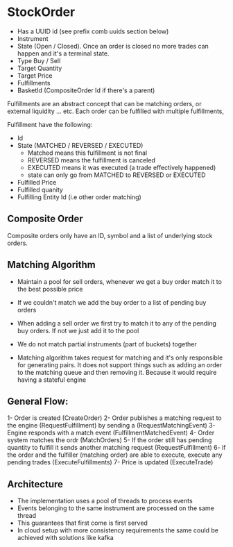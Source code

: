 

# StockOrder
* Has a UUID id (see prefix comb uuids section below)
* Instrument
* State (Open / Closed). Once an order is closed no more trades can happen and it's a terminal state.
* Type Buy / Sell
* Target Quantity
* Target Price
* Fulfillments
* BasketId (CompositeOrder Id if there's a parent)


Fulfillments are an abstract concept that can be matching orders, or external liquidity ... etc. Each order can be fulfilled with multiple fulfillments,

Fulfillment have the following:
* Id
* State (MATCHED / REVERSED / EXECUTED)
    * Matched means this fulfillment is not final
    * REVERSED means the fulfillment is canceled
    * EXECUTED means it was executed (a trade effectively happened)
    * state can only go from MATCHED to REVERSED or EXECUTED
* Fulfilled Price
* Fulfilled quanity
* Fulfilling Entity Id (i.e other order matching)


## Composite Order
Composite orders only have an ID, symbol and a list of underlying stock orders. 

## Matching Algorithm

* Maintain a pool for sell orders, whenever we get a buy order match it to the best possible price

* If we couldn't match we add the buy order to a list of pending buy orders


* When adding a sell order we first try to match it to any of the pending buy orders. If not we just add it to the pool


* We do not match partial instruments (part of buckets) together


* Matching algorithm takes request for matching and it's only responsible for generating pairs. It does not support things such as adding an order to the matching queue and then removing it. Because it would require having a stateful engine

## General Flow:

1- Order is created (CreateOrder)
2- Order publishes a matching request to the engine (RequestFulfillment) by sending a (RequestMatchingEvent)
3- Engine responds with a match event (FulfillmentMatchedEvent)
4- Order system matches the ordr (MatchOrders)
5- If the order still has pending quantity to fulfill it sends another matching request (RequestFulfillment)
6- if the order and the fulfiller (matching order) are able to execute, execute any pending trades (ExecuteFulfillments)
7- Price is updated (ExecuteTrade)


## Architecture

* The implementation uses a pool of threads to process events
* Events belonging to the same instrument are processed on the same thread
* This guarantees that first come is first served 
* In cloud setup with more consistency requirements the same could be achieved with solutions like kafka
